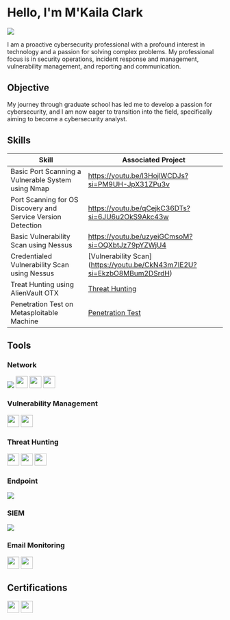 # Hello, I'm M'Kaila Clark
<a href="https://www.linkedin.com/in/m-kaila-clark-ms-rhia-sscp-3b1229132"><img src="https://img.shields.io/badge/-LinkedIn-0072b1?&style=for-the-badge&logo+linkedin&logoColor+white" /></a>

I am a proactive cybersecurity professional with a profound interest in technology and a passion for solving complex problems. My professional focus is in security operations, incident response and management, vulnerability management, and reporting and communication. 

## Objective

My journey through graduate school has led me to develop a passion for cybersecurity, and I am now eager to transition into the field, specifically aiming to become a cybersecurity analyst. 

## Skills

| Skill                                         | Associated Project         |
|-----------------------------------------------|----------------------------|
| Basic Port Scanning a Vulnerable System using Nmap | <a href="https://youtube.com">https://youtu.be/l3HojlWCDJs?si=PM9UH-JpX31ZPu3v </a>|
| Port Scanning for OS Discovery and Service Version Detection | <a href="https://youtube.com">https://youtu.be/qCejkC36DTs?si=6JU6u2OkS9Akc43w </a>|
| Basic Vulnerability Scan using Nessus         | <a href="https://youtube.com">https://youtu.be/uzyeiGCmsoM?si=OQXbtJz79pYZWjU4 </a>|
|Credentialed Vulnerability Scan using Nessus   |[Vulnerability Scan] (https://youtu.be/CkN43m7IE2U?si=EkzbO8MBum2DSrdH)|
| Treat Hunting using AlienVault OTX            | [Threat Hunting](https://youtu.be/pRkX0ypC8ks?si=YR1ZWpJfAFsBqPfS)|
| Penetration Test on Metasploitable Machine    | [Penetration Test](https://youtu.be/Q2YdVrZWAdE?si=PpB-zLjK6H3Cd0O6)|

## Tools

### Network
<div>
    <img src="https://img.shields.io/badge/-Wireshark-1679A7?&style=for-the-badge&logo=Wireshark&logoColor=white" />
    <img src="https://img.shields.io/badge/Nmap-blue" height="28" font-size="100" font-family:" Verdana, Geneva, "DejaVu Sans", sans-serif" />
    <img src="https://img.shields.io/badge/Metasploit-%20teal?logo=Metasploit&logoColor=white" height="28" />
    <img src="https://img.shields.io/badge/Metasploitable-orange?logo=Rapid7&logoColor=white" height="28" />   
</div>

### Vulnerability Management
<div> 
<img src="https://img.shields.io/badge/Nessus-gray" height="28" /> 
<img src="https://img.shields.io/badge/OpenVAS-green?color=green" height="28" />
</div>

### Threat Hunting
<div> 
<img src="https://img.shields.io/badge/AbuseIPBD-blue?logoColor=red&labelColor=red&color=black" height="28" />
<img src="https://img.shields.io/badge/OTX-darkblue" height="28" />
<img src="https://img.shields.io/badge/CISA-blue?logo=CISA" height="28" />
</div>

### Endpoint
<div>
    <img src="https://img.shields.io/badge/-Microsoft_Defender_for_Endpoint-00A4EF?&style=for-the-badge&logo=Microsoft&logoColor=white" />
<div>

### SIEM
<div>
    <img src="https://img.shields.io/badge/-Splunk-000000?&style=for-the-badge&logo=Splunk&logoColor=white" />
</div>  

### Email Monitoring
<div> 
<img src="https://img.shields.io/badge/WhatsMyIP-%20darkgreen" height="28" />
<img src="https://img.shields.io/badge/Zeltser-black" height="28" />
 </div>

## Certifications
<div>
<img src="https://img.shields.io/badge/SSCP-green?logo=ISC2" height="28"/>
<img src="https://img.shields.io/badge/RHIA-red?logo=AHIMA" height="28"/>
</div>
